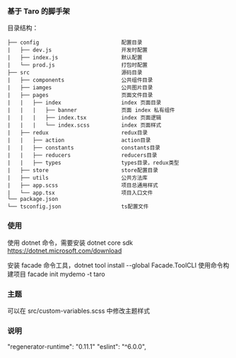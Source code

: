 ### 基于 Taro 的脚手架

目录结构：

```
├── config                          配置目录
|   ├── dev.js                      开发时配置
|   ├── index.js                    默认配置
|   └── prod.js                     打包时配置
├── src                             源码目录
|   ├── components                  公共组件目录
|   ├── iamges                      公共图片目录
|   ├── pages                       页面文件目录
|   |   ├── index                   index 页面目录
|   |   |   ├── banner              页面 index 私有组件
|   |   |   ├── index.tsx           index 页面逻辑
|   |   |   └── index.scss          index 页面样式
|   ├── redux                       redux目录
|   |   ├── action                  action目录
|   |   ├── constants               constants目录
|   |   ├── reducers                reducers目录
|   |   ├── types                   types目录，redux类型
|   ├── store                       store配置目录
|   ├── utils                       公共方法库
|   ├── app.scss                    项目总通用样式
|   └── app.tsx                     项目入口文件
└── package.json
└── tsconfig.json                   ts配置文件
```

### 使用

使用 dotnet 命令，需要安装 dotnet core sdk https://dotnet.microsoft.com/download

安装 facade 命令工具，dotnet tool install --global Facade.ToolCLI
使用命令构建项目 facade init mydemo -t taro

### 主题

可以在 src/custom-variables.scss 中修改主题样式

### 说明

"regenerator-runtime": "0.11.1"
"eslint": "^6.0.0",
